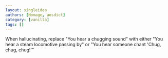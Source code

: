 ```yaml
---
layout: singleidea
authors: [Homage, aosdict]
category: [vanilla]
tags: []
---
```

When hallucinating, replace "You hear a chugging sound" with either "You hear a steam locomotive passing by" or "You hear someone chant 'Chug, chug, chug!'"
